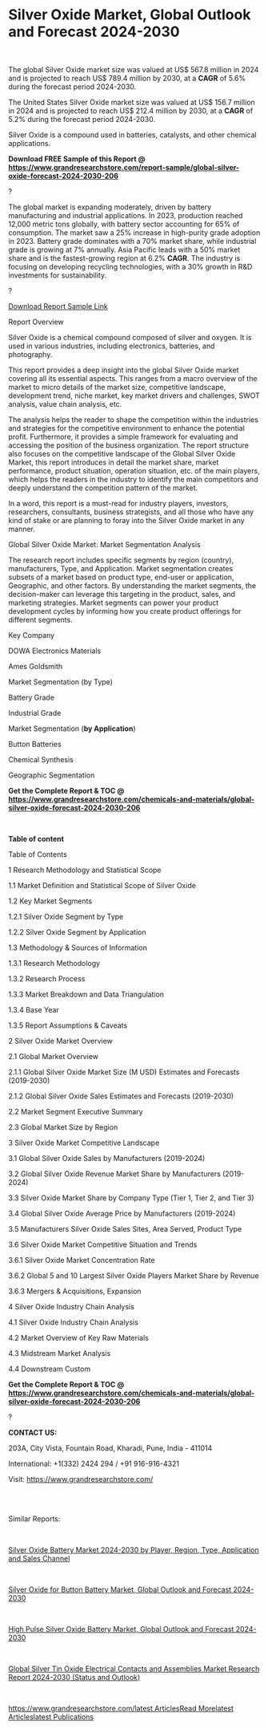 <h1>Silver Oxide Market, Global Outlook and Forecast 2024-2030</h1><br/><p>The global Silver Oxide market size was valued at US$ 567.8 million in 2024 and is projected to reach US$ 789.4 million by 2030, at a <strong>CAGR</strong> of 5.6% during the forecast period 2024-2030.</p>
 
 
 
 <p>The United States Silver Oxide market size was valued at US$ 156.7 million in 2024 and is projected to reach US$ 212.4 million by 2030, at a <strong>CAGR</strong> of 5.2% during the forecast period 2024-2030.</p>
 
 
 
 <p>Silver Oxide is a compound used in batteries, catalysts, and other chemical applications.</p>
 
 
 
 <div><b>Download FREE Sample of this Report @ <a href="https://www.grandresearchstore.com/report-sample/global-silver-oxide-forecast-2024-2030-206">https://www.grandresearchstore.com/report-sample/global-silver-oxide-forecast-2024-2030-206</a></b></div>
 
 
 
 <p>? </p>
 
 
 
 <p>The global market is expanding moderately, driven by battery manufacturing and industrial applications. In 2023, production reached 12,000 metric tons globally, with battery sector accounting for 65% of consumption. The market saw a 25% increase in high-purity grade adoption in 2023. Battery grade dominates with a 70% market share, while industrial grade is growing at 7% annually. Asia Pacific leads with a 50% market share and is the fastest-growing region at 6.2% <strong>CAGR</strong>. The industry is focusing on developing recycling technologies, with a 30% growth in R&D investments for sustainability.</p>
 
 
 
 <p>? </p>
 
 
 
 <p><a href="https://www.grandresearchstore.com/mr-admin/report-sample/global-silver-oxide-forecast-2024-2030-206">Download Report Sample Link</a></p>
 
 
 
 <p>Report Overview</p>
 
 
 
 <p>Silver Oxide is a chemical compound composed of silver and oxygen. It is used in various industries, including electronics, batteries, and photography.</p>
 
 
 
 <p>This report provides a deep insight into the global Silver Oxide market covering all its essential aspects. This ranges from a macro overview of the market to micro details of the market size, competitive landscape, development trend, niche market, key market drivers and challenges, SWOT analysis, value chain analysis, etc.</p>
 
 
 
 <p>The analysis helps the reader to shape the competition within the industries and strategies for the competitive environment to enhance the potential profit. Furthermore, it provides a simple framework for evaluating and accessing the position of the business organization. The report structure also focuses on the competitive landscape of the Global Silver Oxide Market, this report introduces in detail the market share, market performance, product situation, operation situation, etc. of the main players, which helps the readers in the industry to identify the main competitors and deeply understand the competition pattern of the market.</p>
 
 
 
 <p>In a word, this report is a must-read for industry players, investors, researchers, consultants, business strategists, and all those who have any kind of stake or are planning to foray into the Silver Oxide market in any manner.</p>
 
 
 
 <p>Global Silver Oxide Market: Market Segmentation Analysis</p>
 
 
 
 <p>The research report includes specific segments by region (country), manufacturers, Type, and Application. Market segmentation creates subsets of a market based on product type, end-user or application, Geographic, and other factors. By understanding the market segments, the decision-maker can leverage this targeting in the product, sales, and marketing strategies. Market segments can power your product development cycles by informing how you create product offerings for different segments.</p>
 
 
 
 <p>Key Company</p>
 
 
 
 <p>DOWA Electronics Materials</p>
 
 
 
 <p>Ames Goldsmith</p>
 
 
 
 <p>Market Segmentation (by Type)</p>
 
 
 
 <p>Battery Grade</p>
 
 
 
 <p>Industrial Grade</p>
 
 
 
 <p>Market Segmentation (<strong>by Application</strong>)</p>
 
 
 
 <p>Button Batteries</p>
 
 
 
 <p>Chemical Synthesis</p>
 
 
 
 <p>Geographic Segmentation</p>
 
 
 
 <div><b>Get the Complete Report & TOC @ <a href="https://www.grandresearchstore.com/chemicals-and-materials/global-silver-oxide-forecast-2024-2030-206">https://www.grandresearchstore.com/chemicals-and-materials/global-silver-oxide-forecast-2024-2030-206</a></b></div>
 
 
 
 <p><br />
 
 <b>Table of content</b></p>
 
 
 
 <p>Table of Contents<br />
 
 1 Research Methodology and Statistical Scope<br />
 
 1.1 Market Definition and Statistical Scope of Silver Oxide<br />
 
 1.2 Key Market Segments<br />
 
 1.2.1 Silver Oxide Segment by Type<br />
 
 1.2.2 Silver Oxide Segment by Application<br />
 
 1.3 Methodology & Sources of Information<br />
 
 1.3.1 Research Methodology<br />
 
 1.3.2 Research Process<br />
 
 1.3.3 Market Breakdown and Data Triangulation<br />
 
 1.3.4 Base Year<br />
 
 1.3.5 Report Assumptions & Caveats<br />
 
 2 Silver Oxide Market Overview<br />
 
 2.1 Global Market Overview<br />
 
 2.1.1 Global Silver Oxide Market Size (M USD) Estimates and Forecasts (2019-2030)<br />
 
 2.1.2 Global Silver Oxide Sales Estimates and Forecasts (2019-2030)<br />
 
 2.2 Market Segment Executive Summary<br />
 
 2.3 Global Market Size by Region<br />
 
 3 Silver Oxide Market Competitive Landscape<br />
 
 3.1 Global Silver Oxide Sales by Manufacturers (2019-2024)<br />
 
 3.2 Global Silver Oxide Revenue Market Share by Manufacturers (2019-2024)<br />
 
 3.3 Silver Oxide Market Share by Company Type (Tier 1, Tier 2, and Tier 3)<br />
 
 3.4 Global Silver Oxide Average Price by Manufacturers (2019-2024)<br />
 
 3.5 Manufacturers Silver Oxide Sales Sites, Area Served, Product Type<br />
 
 3.6 Silver Oxide Market Competitive Situation and Trends<br />
 
 3.6.1 Silver Oxide Market Concentration Rate<br />
 
 3.6.2 Global 5 and 10 Largest Silver Oxide Players Market Share by Revenue<br />
 
 3.6.3 Mergers & Acquisitions, Expansion<br />
 
 4 Silver Oxide Industry Chain Analysis<br />
 
 4.1 Silver Oxide Industry Chain Analysis<br />
 
 4.2 Market Overview of Key Raw Materials<br />
 
 4.3 Midstream Market Analysis<br />
 
 4.4 Downstream Custom</p>
 
 
 
 <div><b>Get the Complete Report & TOC @ <a href="https://www.grandresearchstore.com/chemicals-and-materials/global-silver-oxide-forecast-2024-2030-206">https://www.grandresearchstore.com/chemicals-and-materials/global-silver-oxide-forecast-2024-2030-206</a></b></div>
 
 
 
 <p>? </p>
 
 
 
 <p><b>CONTACT US:</b><br />
 
 203A, City Vista, Fountain Road, Kharadi, Pune, India - 411014<br />
 
 International: +1(332) 2424 294 / +91 916-916-4321<br />
 
 Visit: <a href="https://www.grandresearchstore.com/">https://www.grandresearchstore.com/</a><br />
 
 <br />
 
 <br />
 
 Similar Reports:<br />
 
 <br />
 
 <a href="https://www.grandresearchstore.com/chemicals-and-materials/silver-oxide-battery-2024-2030-674">Silver Oxide Battery Market 2024-2030 by Player, Region, Type, Application and Sales Channel</a><br />
 
 <br />
 
 <a href="https://www.grandresearchstore.com/chemicals-and-materials/global-silver-oxide-for-button-battery-forecast-2024-2030-696">Silver Oxide for Button Battery Market, Global Outlook and Forecast 2024-2030</a><br />
 
 <br />
 
 <a href="https://www.grandresearchstore.com/energy-and-natural-resources/global-high-pulse-silver-oxide-battery-forecast-2024-2030-264">High Pulse Silver Oxide Battery Market, Global Outlook and Forecast 2024-2030</a><br />
 
 <br />
 
 <a href="https://www.grandresearchstore.com/chemicals-and-materials/global-silver-tin-oxide-electrical-contacts-assemblies-2024-2030-798">Global Silver Tin Oxide Electrical Contacts and Assemblies Market Research Report 2024-2030 (Status and Outlook)</a><br />
 
 <br />
 
 <a href="https://gyeongbokgung.com">https://www.grandresearchstore.com/</a><a href="https://hallyeomaritime.com">latest Articles</a><a href="https://jingwansa.com">Read More</a><a href="https://nguoiviet.jp/">latest Articles</a><a href="https://www.intelmarketresearch.com/">latest Publications</a></p>